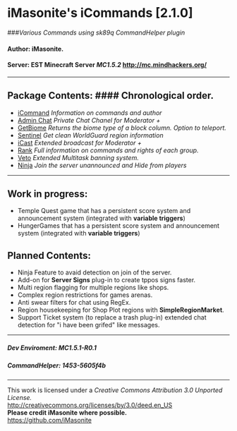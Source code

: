 iMasonite's __iCommands [2.1.0]__
=============

###*Various Commands using sk89q CommandHelper plugin*

#### Author: iMasonite.
#### Server: EST Minecraft Server *MC1.5.2* http://mc.mindhackers.org/
-------------------------------------------------------------
## Package Contents: #### Chronological order.

- [iCommand](https://github.com/iMasonite/CommandHelper/tree/master/LocalPackages/iCommand "iCommand") *Information on commands and author*
- [Admin Chat](https://github.com/iMasonite/CommandHelper/tree/master/LocalPackages/AdminChat "Admin Chat") *Private Chat Chanel for Moderator +*
- [GetBiome](https://github.com/iMasonite/CommandHelper/tree/master/LocalPackages/WorldTools "GetBiome") *Returns the biome type of a block column. Option to teleport.*
- [Sentinel](https://github.com/iMasonite/CommandHelper/tree/master/LocalPackages/WorldTools "Sentinel") *Get clean WorldGuard region information*
- [iCast](https://github.com/iMasonite/CommandHelper/tree/master/LocalPackages/iCast "iCast") *Extended broadcast for Moderator +*
- [Rank](https://github.com/iMasonite/CommandHelper/tree/master/LocalPackages/ServerInfo "Rank") *Full information on commands and rights of each group.*
- [Veto](https://github.com/iMasonite/CommandHelper/tree/master/LocalPackages/Veto "Veto") *Extended Multitask banning system.*
- [Ninja](https://github.com/iMasonite/CommandHelper/tree/master/LocalPackages/Ninja "Ninja") *Join the server unannounced and Hide from players*

-------------------------------------------------------------
## Work in progress:
- Temple Quest game that has a persistent score system and announcement system (integrated with **variable triggers**)
- HungerGames that has a persistent score system and announcement system (integrated with **variable triggers**)
 
## Planned Contents:
- Ninja Feature to avaid detection on join of the server.
- Add-on for **Server Signs** plug-in to create tppos signs faster.
- Multi region flagging for multiple regions like shops.
- Complex region restrictions for games arenas.
- Anti swear filters for chat using RegEx.
- Region housekeeping for Shop Plot regions with **SimpleRegionMarket**.
- Support Ticket system (to replace a trash plug-in) extended chat detection for "i have been grifed" like messages.

-------------------------------------------------------------
##### Dev Enviroment: *MC1.5.1-R0.1*
##### CommandHelper: *1453-5605f4b*
-------------------------------------------------------------
This work is licensed under a *Creative Commons Attribution 3.0 Unported License.*<br/>
http://creativecommons.org/licenses/by/3.0/deed.en_US<br/>
<b>Please credit iMasonite where possible.</b><br/>
https://github.com/iMasonite<br/>


